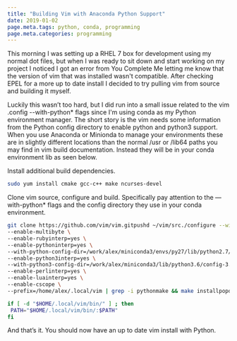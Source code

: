 ```yaml
---
title: "Building Vim with Anaconda Python Support"
date: 2019-01-02
page.meta.tags: python, conda, programming
page.meta.categories: programming
---
```


This morning I was setting up a RHEL 7 box for development using my normal dot files, but when I was ready to sit down
and start working on my project I noticed I got an error from You Complete Me letting me know that the version of vim
that was installed wasn't compatible. After checking EPEL for a more up to date install I decided to try pulling vim
from source and building it myself.

Luckily this wasn’t too hard, but I did run into a small issue related to the vim .config --with-python* flags since I'm
using conda as my Python environment manager. The short story is the vim needs some information from the Python config
directory to enable python and python3 support. When you use Anaconda or Minionda to manage your environments these are
in slightly different locations than the normal /usr or /lib64 paths you may find in vim build documentation. Instead
they will be in your conda environment lib as seen below.

Install additional build dependencies.

```bash
sudo yum install cmake gcc-c++ make ncurses-devel
```

Clone vim source, configure and build. Specifically pay attention to the — with-python* flags and the config directory
they use in your conda environment.

```bash
git clone https://github.com/vim/vim.gitpushd ~/vim/src./configure --with-features=huge \  
--enable-multibyte \  
--enable-rubyinterp=yes \  
--enable-pythoninterp=yes \  
--with-python-config-dir=/work/alex/miniconda3/envs/py27/lib/python2.7/config \  
--enable-python3interp=yes \  
--with-python3-config-dir=/work/alex/miniconda3/lib/python3.6/config-3.6m-x8664-linux-gnu \  
--enable-perlinterp=yes \  
--enable-luainterp=yes \  
--enable-cscope \  
--prefix=/home/alex/.local/vim | grep -i pythonmake && make installpopdFinally if you use a custom prefix as seen above (prevents system level changes and conflicts impacting others) you probably want to add the below to you .bashrc file.

if [ -d "$HOME/.local/vim/bin/" ] ; then  
 PATH="$HOME/.local/vim/bin/:$PATH"  
fi
```

And that’s it. You should now have an up to date vim install with Python.

  